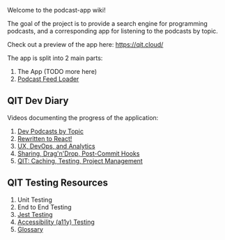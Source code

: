 Welcome to the podcast-app wiki!

The goal of the project is to provide a search engine for programming podcasts, and a corresponding app for listening to the podcasts by topic.

Check out a preview of the app here: https://qit.cloud/

The app is split into 2 main parts:
1. The App (TODO more here)
2. [Podcast Feed Loader](https://github.com/codingblocks/podcast-app/wiki/Podcast-Feed-Loader)

## QIT Dev Diary

Videos documenting the progress of the application:

1. [Dev Podcasts by Topic](https://youtu.be/6ROszaKgsm4)
1. [Rewritten to React!](https://youtu.be/qLOf-OkDjSM)
1. [UX, DevOps, and Analytics](https://youtu.be/6acnVne8oCY)
1. [Sharing, Drag'n'Drop, Post-Commit Hooks](https://youtu.be/bRXv4vd6EmY)
1. [QIT: Caching, Testing, Project Management](https://youtu.be/NTanPba9mZM)

## QIT Testing Resources

1. Unit Testing
1. End to End Testing
1. [Jest Testing](https://github.com/codingblocks/qit.cloud/wiki/jesttesting)
1. [Accessibility (a11y) Testing](https://github.com/codingblocks/podcast-app/wiki/Accessibility-(a11y)-Testing)
1. [Glossary](https://github.com/codingblocks/qit.cloud/wiki/glossary)
